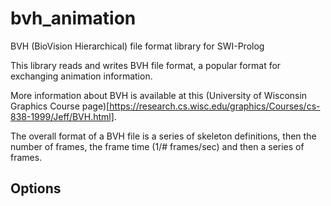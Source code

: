 # bvh_animation

BVH (BioVision Hierarchical) file format library for SWI-Prolog


This library reads and writes BVH file format, a popular format for
exchanging animation information.

More information about BVH is available at this (University of Wisconsin Graphics Course page)[https://research.cs.wisc.edu/graphics/Courses/cs-838-1999/Jeff/BVH.html]. 

The overall format of a BVH file is a series of skeleton definitions, then the number of frames,
the frame time (1/# frames/sec) and then a series of frames.

## Options


